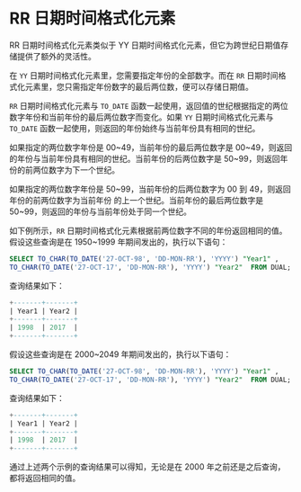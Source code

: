 # RR 日期时间格式化元素

RR 日期时间格式化元素类似于 YY 日期时间格式化元素，但它为跨世纪日期值存储提供了额外的灵活性。

在 `YY` 日期时间格式化元素里，您需要指定年份的全部数字。而在 `RR` 日期时间格式化元素里，您只需指定年份数字的最后两位数，便可以存储日期值。

`RR` 日期时间格式化元素与 `TO_DATE` 函数一起使用，返回值的世纪根据指定的两位数字年份和当前年份的最后两位数字而变化。如果 `YY` 日期时间格式化元素与 `TO_DATE` 函数一起使用，则返回的年份始终与当前年份具有相同的世纪。

如果指定的两位数字年份是 00\~49，当前年份的最后两位数字是 00\~49，则返回的年份与当前年份具有相同的世纪。当前年份的后两位数字是 50\~99，则返回年份的前两位数字为下一个世纪。

如果指定的两位数字年份是 50\~99，当前年份的后两位数字为 00 到 49，则返回年份的前两位数字为当前年份 的上一个世纪。当前年份的最后两位数字是 50\~99，则返回的年份与当前年份处于同一个世纪。

如下例所示，`RR` 日期时间格式化元素根据前两位数字不同的年份返回相同的值。假设这些查询是在 1950\~1999 年期间发出的，执行以下语句：

```sql
SELECT TO_CHAR(TO_DATE('27-OCT-98', 'DD-MON-RR'), 'YYYY') "Year1" ,
TO_CHAR(TO_DATE('27-OCT-17', 'DD-MON-RR'), 'YYYY') "Year2"  FROM DUAL;
```

查询结果如下：

```sql
+-------+-------+
| Year1 | Year2 |
+-------+-------+
| 1998  | 2017  |
+-------+-------+
```

假设这些查询是在 2000\~2049 年期间发出的，执行以下语句：

```sql
SELECT TO_CHAR(TO_DATE('27-OCT-98', 'DD-MON-RR'), 'YYYY') "Year1" ,
TO_CHAR(TO_DATE('27-OCT-17', 'DD-MON-RR'), 'YYYY') "Year2"  FROM DUAL;
```

查询结果如下：

```sql
+-------+-------+
| Year1 | Year2 |
+-------+-------+
| 1998  | 2017  |
+-------+-------+
```

通过上述两个示例的查询结果可以得知，无论是在 2000 年之前还是之后查询，都将返回相同的值。
